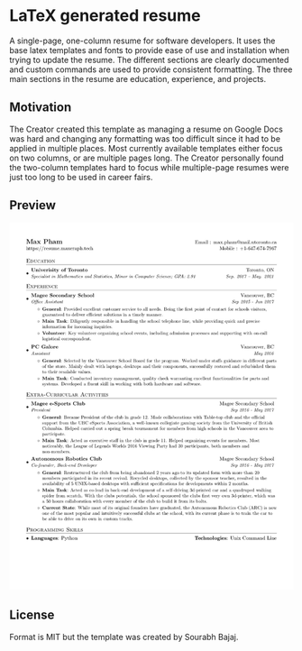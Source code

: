 # LaTeX generated resume
A single-page, one-column resume for software developers. It uses the base latex templates and fonts to provide ease of use and installation when trying to update the resume. The different sections are clearly documented and custom commands are used to provide consistent formatting. The three main sections in the resume are education, experience, and projects.


## Motivation

The Creator created this template as managing a resume on Google Docs was hard and changing any formatting was too difficult since it had to be applied in multiple places. Most currently available templates either focus on two columns, or are multiple pages long. The Creator personally found the two-column templates hard to focus while multiple-page resumes were just too long to be used in career fairs.

## Preview
![Resume Screenshot](/resume_preview.png)

## License
Format is MIT but the template was created by Sourabh Bajaj.
